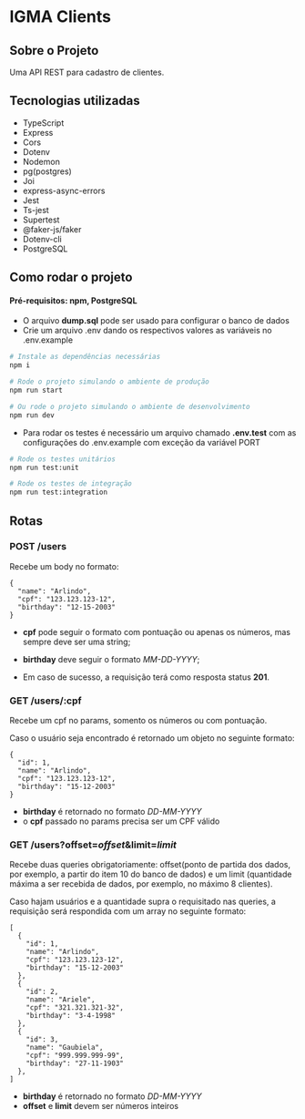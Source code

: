 # IGMA Clients

## Sobre o Projeto

Uma API REST para cadastro de clientes.

## Tecnologias utilizadas

- TypeScript
- Express
- Cors
- Dotenv
- Nodemon
- pg(postgres)
- Joi
- express-async-errors
- Jest
- Ts-jest
- Supertest
- @faker-js/faker
- Dotenv-cli
- PostgreSQL

## Como rodar o projeto

#### Pré-requisitos: npm, PostgreSQL

- O arquivo **dump.sql** pode ser usado para configurar o banco de dados
- Crie um arquivo .env dando os respectivos valores as variáveis no .env.example

```bash
# Instale as dependências necessárias
npm i
```

```bash
# Rode o projeto simulando o ambiente de produção
npm run start

# Ou rode o projeto simulando o ambiente de desenvolvimento
npm run dev
```

- Para rodar os testes é necessário um arquivo chamado **.env.test** com as configurações do .env.example com exceção da variável PORT

```bash
# Rode os testes unitários
npm run test:unit

# Rode os testes de integração
npm run test:integration
```

## Rotas

### POST /users

Recebe um body no formato:

```
{
  "name": "Arlindo",
  "cpf": "123.123.123-12",
  "birthday": "12-15-2003"
}
```

- **cpf** pode seguir o formato com pontuação ou apenas os números, mas sempre deve ser uma string;
- **birthday** deve seguir o formato *MM-DD-YYYY*;

- Em caso de sucesso, a requisição terá como resposta status **201**.

### GET /users/:cpf

Recebe um cpf no params, somento os números ou com pontuação.

Caso o usuário seja encontrado é retornado um objeto no seguinte formato: 

```
{
  "id": 1,
  "name": "Arlindo",
  "cpf": "123.123.123-12",
  "birthday": "15-12-2003"
}
```

- **birthday** é retornado no formato *DD-MM-YYYY*
- o **cpf** passado no params precisa ser um CPF válido

### GET /users?offset=*offset*&limit=*limit*

Recebe duas queries obrigatoriamente: offset(ponto de partida dos dados, por exemplo, a partir do item 10 do banco de dados) e um limit (quantidade máxima a ser recebida de dados, por exemplo, no máximo 8 clientes).

Caso hajam usuários e a quantidade supra o requisitado nas queries, a requisição será respondida com um array no seguinte formato: 

```
[
  {
    "id": 1,
    "name": "Arlindo",
    "cpf": "123.123.123-12",
    "birthday": "15-12-2003"
  },
  {
    "id": 2,
    "name": "Ariele",
    "cpf": "321.321.321-32",
    "birthday": "3-4-1998"
  },
  {
    "id": 3,
    "name": "Gaubiela",
    "cpf": "999.999.999-99",
    "birthday": "27-11-1903"
  },
]
```

- **birthday** é retornado no formato *DD-MM-YYYY*
- **offset** e **limit** devem ser números inteiros